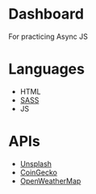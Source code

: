# Dashboard
For practicing Async JS

# Languages 
- HTML
- [SASS](https://sass-lang.com/)
- JS

# APIs

- [Unsplash](https://unsplash.com/developers)
- [CoinGecko](https://www.coingecko.com/api/documentations/v3#/)
- [OpenWeatherMap](https://openweathermap.org/api)
